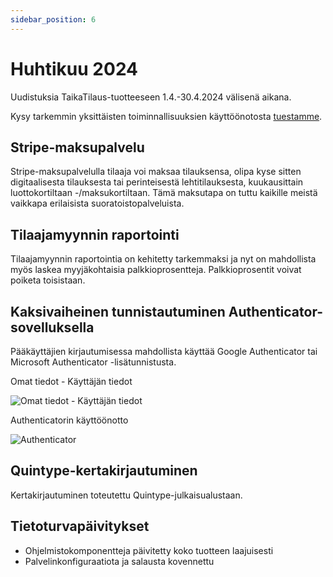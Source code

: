 ```yaml
---
sidebar_position: 6
---
```


# Huhtikuu 2024

Uudistuksia TaikaTilaus-tuotteeseen 1.4.-30.4.2024 välisenä aikana.

Kysy tarkemmin yksittäisten toiminnallisuuksien käyttöönotosta [tuestamme](https://taikatilaus.freshdesk.com/).

## Stripe-maksupalvelu
Stripe-maksupalvelulla tilaaja voi maksaa tilauksensa, olipa kyse sitten digitaalisesta tilauksesta tai perinteisestä lehtitilauksesta, kuukausittain luottokortiltaan -/maksukortiltaan. Tämä maksutapa on tuttu kaikille meistä vaikkapa erilaisista suoratoistopalveluista. 

## Tilaajamyynnin raportointi
Tilaajamyynnin raportointia on kehitetty tarkemmaksi ja nyt on mahdollista myös laskea myyjäkohtaisia palkkioprosentteja. Palkkioprosentit voivat poiketa toisistaan.

## Kaksivaiheinen tunnistautuminen Authenticator-sovelluksella
Pääkäyttäjien kirjautumisessa mahdollista käyttää Google Authenticator tai Microsoft Authenticator -lisätunnistusta.

Omat tiedot - Käyttäjän tiedot

![Omat tiedot - Käyttäjän tiedot](/img/versiotiedotteet/OmatTiedot.png)

Authenticatorin käyttöönotto

![Authenticator](/img/versiotiedotteet/Authenticator.png)

## Quintype-kertakirjautuminen
Kertakirjautuminen toteutettu Quintype-julkaisualustaan.

## Tietoturvapäivitykset
- Ohjelmistokomponentteja päivitetty koko tuotteen laajuisesti
- Palvelinkonfiguraatiota ja salausta kovennettu
